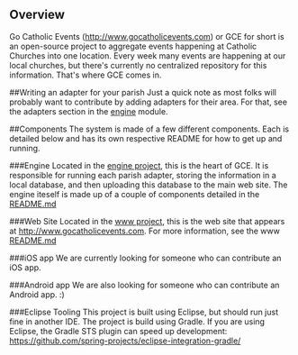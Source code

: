 ## Overview
Go Catholic Events (http://www.gocatholicevents.com) or GCE for short is an open-source project to aggregate events happening at Catholic Churches into one location.  Every week many events are happening at our local churches, but there's currently no centralized repository for this information.  That's where GCE comes in.  

##Writing an adapter for your parish
Just a quick note as most folks will probably want to contribute by adding adapters for their area.  For that, see the adapters section in the [engine](https://github.com/salutarismedia/gocatholicevents/tree/master/engine) module.


##Components
The system is made of a few different components.  Each is detailed below and has its own respective README for how to get up and running.


###Engine
Located in the [engine project](https://github.com/salutarismedia/gocatholicevents/tree/master/engine), this is the heart of GCE.  It is responsible for running each parish adapter, storing the information in a local database, and then uploading this database to the main web site.  The engine iteself is made up of a couple of components detailed in the [README.md](https://www.github.com/salutarismedia/gocatholicevents/blob/master/engine/README.md)

###Web Site
Located in the [www project](https://github.com/salutarismedia/gocatholicevents/tree/master/www), this is the web site that appears at http://www.gocatholicevents.com.  For more information, see the www [README.md](https://www.github.com/salutarismedia/gocatholicevents/blob/master/www/README.md)

###iOS app
We are currently looking for someone who can contribute an iOS app. 
 
###Android app
We are also looking for someone who can contribute an Android app.  :)

###Eclipse Tooling
This project is built using Eclipse, but should run just fine in another IDE.  The project is build using Gradle.  If you are using Eclipse, the Gradle STS plugin can speed up development:  https://github.com/spring-projects/eclipse-integration-gradle/
